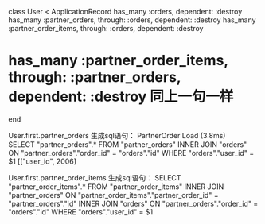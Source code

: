 class User < ApplicationRecord
  has_many :orders, dependent: :destroy
  has_many :partner_orders, through: :orders, dependent: :destroy
  has_many :partner_order_items, through: :orders, dependent: :destroy
  #  has_many :partner_order_items, through: :partner_orders, dependent: :destroy 同上一句一样
end

User.first.partner_orders 生成sql语句：
  PartnerOrder Load (3.8ms)  
  SELECT  "partner_orders".* FROM "partner_orders" 
  INNER JOIN "orders" ON "partner_orders"."order_id" = "orders"."id" 
  WHERE "orders"."user_id" = $1   [["user_id", 2006]
  
 User.first.partner_order_items 生成sql语句： 
  SELECT  "partner_order_items".* FROM "partner_order_items" 
  INNER JOIN "partner_orders" 
  ON "partner_order_items"."partner_order_id" = "partner_orders"."id" 
  INNER JOIN "orders" 
  ON "partner_orders"."order_id" = "orders"."id" WHERE "orders"."user_id" = $1

  
